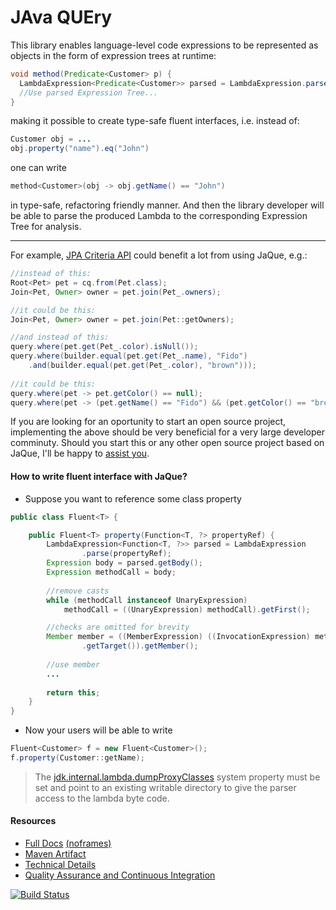 # JAva QUEry

This library enables language-level code expressions to be represented as objects in the form of expression trees at runtime:

```java
void method(Predicate<Customer> p) {
  LambdaExpression<Predicate<Customer>> parsed = LambdaExpression.parse(p);
  //Use parsed Expression Tree...
}
```

making it possible to create type-safe fluent interfaces, i.e. instead of:

```java
Customer obj = ...
obj.property("name").eq("John")
```

one can write

```java
method<Customer>(obj -> obj.getName() == "John")
```

in type-safe, refactoring friendly manner. And then the library developer will be able to parse the produced Lambda to the corresponding Expression Tree for analysis.

---

For example, [JPA Criteria API](http://docs.oracle.com/javaee/6/tutorial/doc/gjivm.html) could benefit a lot from using JaQue, e.g.:

```java
//instead of this:
Root<Pet> pet = cq.from(Pet.class);
Join<Pet, Owner> owner = pet.join(Pet_.owners);

//it could be this:
Join<Pet, Owner> owner = pet.join(Pet::getOwners);

//and instead of this:
query.where(pet.get(Pet_.color).isNull());
query.where(builder.equal(pet.get(Pet_.name), "Fido")
	.and(builder.equal(pet.get(Pet_.color), "brown")));
	
//it could be this:
query.where(pet -> pet.getColor() == null);
query.where(pet -> (pet.getName() == "Fido") && (pet.getColor() == "brown"));
```

If you are looking for an oportunity to start an open source project, implementing the above should be very beneficial for a very large developer comminuty. Should you start this or any other open source project based on JaQue, I'll be happy to [assist you](mailto://kostat@trigersoft.com).

#### How to write fluent interface with JaQue?

- Suppose you want to reference some class property

```java
public class Fluent<T> {

	public Fluent<T> property(Function<T, ?> propertyRef) {
		LambdaExpression<Function<T, ?>> parsed = LambdaExpression
				.parse(propertyRef);
		Expression body = parsed.getBody();
		Expression methodCall = body;
		
		//remove casts
		while (methodCall instanceof UnaryExpression)
			methodCall = ((UnaryExpression) methodCall).getFirst();

		//checks are omitted for brevity
		Member member = ((MemberExpression) ((InvocationExpression) methodCall)
				.getTarget()).getMember();
		
		//use member
		...
		
		return this;
	}
}
```

- Now your users will be able to write

```java
Fluent<Customer> f = new Fluent<Customer>();
f.property(Customer::getName);
```

> The [jdk.internal.lambda.dumpProxyClasses](https://bugs.openjdk.java.net/browse/JDK-8023524) system property must be set and point to an existing writable directory to give the parser access to the lambda byte code.

#### Resources

- [Full Docs](http://trigersoft.github.io/jaque) [(noframes)](http://trigersoft.github.io/jaque/overview-summary.html)
- [Maven Artifact](http://search.maven.org/#search%7Cga%7C1%7Ca%3A%22jaque%22)
- [Technical Details](https://github.com/TrigerSoft/jaque/wiki/Technical-Details)
- [Quality Assurance and Continuous Integration](https://github.com/TrigerSoft/jaque/wiki/Quality-Assurance)

[![Build Status](https://travis-ci.org/TrigerSoft/jaque.svg?branch=master)](https://travis-ci.org/TrigerSoft/jaque)
